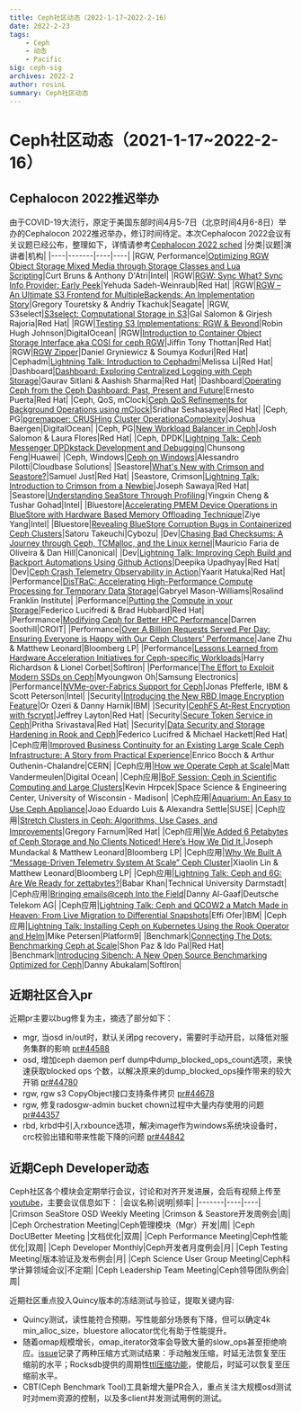 ```yaml
---
title: Ceph社区动态（2022-1-17~2022-2-16）
date: 2022-2-23
tags:
    - Ceph
    - 动态
    - Pacific
sig: ceph-sig
archives: 2022-2
author: rosinL
summary: Ceph社区动态
---
```

# Ceph社区动态（2021-1-17~2022-2-16）
## Cephalocon 2022推迟举办
由于COVID-19大流行，原定于美国东部时间4月5-7日（北京时间4月6-8日）举办的Cephalocon 2022推迟举办，修订时间待定。本次Cephalocon 2022会议有关议题已经公布，整理如下，详情请参考[Cephalocon 2022 sched](https://ceph2022.sched.com/)
|分类|议题|演讲者|机构|
|----|-------|----|----|
|RGW, Performance|[Optimizing RGW Object Storage Mixed Media through Storage Classes and Lua Scripting](https://sched.co/w9FL)|Curt Bruns & Anthony D'Atri|Intel|
|RGW|[RGW: Sync What? Sync Info Provider: Early Peek](https://sched.co/w9Fm)|Yehuda Sadeh-Weinraub|Red Hat|
|RGW|[RGW – An Ultimate S3 Frontend for MultipleBackends: An Implementation Story](https://sched.co/w9GJ)|Gregory Touretsky & Andriy Tkachuk|Seagate|
|RGW, S3select|[S3select: Computational Storage in S3](https://sched.co/w9GY)|Gal Salomon & Girjesh Rajoria|Red Hat|
|RGW|[Testing S3 Implementations: RGW & Beyond](https://sched.co/w9Gh)|Robin Hugh Johnson|DigitalOcean|
|RGW|[Introduction to Container Object Storage Interface aka COSI for ceph RGW](https://sched.co/w9Fs)|Jiffin Tony Thottan|Red Hat|
|RGW|[RGW Zipper](https://sched.co/w9GD)|Daniel Gryniewicz & Soumya Koduri|Red Hat|
|Cephadm|[Lightning Talk: Introduction to Cephadm](https://sched.co/w9EW)|Melissa Li|Red Hat|
|Dashboard|[Dashboard: Exploring Centralized Logging with Ceph Storage](https://sched.co/w9GP)|Gaurav Sitlani & Aashish Sharma|Red Hat|
|Dashboard|[Operating Ceph from the Ceph Dashboard: Past, Present and Future](https://sched.co/w9F0)|Ernesto Puerta|Red Hat|
|Ceph, QoS, mClock|[Ceph QoS Refinements for Background Operations using mClock](https://sched.co/w9Fv)|Sridhar Seshasayee|Red Hat|
|Ceph, PG|[pgremapper: CRUSHing Cluster OperationaComplexity](https://sched.co/w9EZ)|Joshua Baergen|DigitalOcean|
|Ceph, PG|[New Workload Balancer in Ceph](https://sched.co/w9Eo)|Josh Salomon & Laura Flores|Red Hat|
|Ceph, DPDK|[Lightning Talk: Ceph Messenger DPDkstack Development and Debugging](https://sched.co/w9FO)|Chunsong Feng|Huawei|
|Ceph, Windows|[Ceph on Windows](https://sched.co/w9Ei)|Alessandro Pilotti|Cloudbase Solutions|
|Seastore|[What's New with Crimson and Seastore?](https://sched.co/w9FI)|Samuel Just|Red Hat|
|Seastore, Crimson|[Lightning Talk: Introduction to Crimson from a Newbie](https://sched.co/w9FF)|Joseph Sawaya|Red Hat|
|Seastore|[Understanding SeaStore Through Profiling](https://sched.co/w9ET)|Yingxin Cheng & Tushar Gohad|Intel|
|Bluestore|[Accelerating PMEM Device Operations in BlueStore with Hardware Based Memory Offloading Technique](https://sched.co/w9F9)|Ziye Yang|Intel|
|Bluestore|[Revealing BlueStore Corruption Bugs in Containerized Ceph Clusters](https://sched.co/w9Fj)|Satoru Takeuchi|Cybozu|
|Dev|[Chasing Bad Checksums: A Journey through Ceph, TCMalloc, and the Linux kernel](https://sched.co/w9Fd)|Mauricio Faria de Oliveira & Dan Hill|Canonical|
|Dev|[Lightning Talk: Improving Ceph Build and Backport Automations Using Github Actions](https://sched.co/w9Gt)|Deepika Upadhyay|Red Hat|
|Dev|[Ceph Crash Telemetry Observability in Action](https://sched.co/w9Ec)|Yaarit Hatuka|Red Hat|
|Performance|[DisTRaC: Accelerating High-Performance Compute Processing for Temporary Data Storage](https://sched.co/w9Ef)|Gabryel Mason-Williams|Rosalind Franklin Institute|
|Performance|[Putting the Compute in your Storage](https://sched.co/w9Fg)|Federico Lucifredi & Brad Hubbard|Red Hat|
|Performance|[Modifying Ceph for Better HPC Performance](https://sched.co/w9Gb)|Darren Soothill|CROIT|
|Performance|[Over A Billion Requests Served Per Day: Ensuring Everyone is Happy with Our Ceph Clusters’ Performance](https://sched.co/w9FR)|Jane Zhu & Matthew Leonard|Bloomberg LP|
|Performance|[Lessons Learned from Hardware Acceleration Initiatives for Ceph-specific Workloads](https://sched.co/w9G4)|Harry Richardson & Lionel Corbet|SoftIron|
|Performance|[The Effort to Exploit Modern SSDs on Ceph](https://sched.co/w9GG)|Myoungwon Oh|Samsung Electronics|
|Performance|[NVMe-over-Fabrics Support for Ceph](https://sched.co/w9GS)|Jonas Pfefferle, IBM & Scott Peterson|Intel|
|Security|[Introducing the New RBD Image Encryption Feature](https://sched.co/w9F3)|Or Ozeri & Danny Harnik|IBM|
|Security|[CephFS At-Rest Encryption with fscrypt](https://sched.co/w9Eu)|Jeffrey Layton|Red Hat|
|Security|[Secure Token Service in Ceph](https://sched.co/w9Ex)|Pritha Srivastava|Red Hat|
|Security|[Data Security and Storage Hardening in Rook and Ceph](https://sched.co/w9Fp)|Federico Lucifred & Michael Hackett|Red Hat|
|Ceph应用|[Improved Business Continuity for an Existing Large Scale Ceph Infrastructure: A Story from Practical Experience](https://sched.co/w9G7)|Enrico Bocch & Arthur Outhenin-Chalandre|CERN|
|Ceph应用|[How we Operate Ceph at Scale](https://sched.co/w9Fy)|Matt Vandermeulen|Digital Ocean|
|Ceph应用|[BoF Session: Ceph in Scientific Computing and Large Clusters](https://sched.co/w9FC)|Kevin Hrpcek|Space Science & Engineering Center, University of Wisconsin - Madison|
|Ceph应用|[Aquarium: An Easy to Use Ceph Appliance](https://sched.co/w9Ge)|Joao Eduardo Luis & Alexandra Settle|SUSE|
|Ceph应用|[Stretch Clusters in Ceph: Algorithms, Use Cases, and Improvements](https://sched.co/w9Gn)|Gregory Farnum|Red Hat|
|Ceph应用|[We Added 6 Petabytes of Ceph Storage and No Clients Noticed! Here’s How We Did It.](https://sched.co/w9FX)|Joseph Mundackal & Matthew Leonard|Bloomberg LP|
|Ceph应用|[Why We Built A “Message-Driven Telemetry System At Scale” Ceph Cluster](https://sched.co/w9FU)|Xiaolin Lin & Matthew Leonard|Bloomberg LP|
|Ceph应用|[Lightning Talk: Ceph and 6G: Are We Ready for zettabytes?](https://sched.co/w9Gk)|Babar Khan|Technical University Darmstadt|
|Ceph应用|[Bringing emails@ceph Into the Field](https://sched.co/w9G1)|Danny Al-Gaaf|Deutsche Telekom AG|
|Ceph应用|[Lightning Talk: Ceph and QCOW2 a Match Made in Heaven: From Live Migration to Differential Snapshots](https://sched.co/w9F6)|Effi Ofer|IBM|
|Ceph应用|[Lightning Talk: Installing Ceph on Kubernetes Using the Rook Operator and Helm](https://sched.co/w9GM)|Mike Petersen|Platform9|
|Benchmark|[Connecting The Dots: Benchmarking Ceph at Scale](https://sched.co/w9GA)|Shon Paz & Ido Pal|Red Hat|
|Benchmark|[Introducing Sibench: A New Open Source Benchmarking Optimized for Ceph](https://sched.co/w9GV)|Danny Abukalam|SoftIron|
## 近期社区合入pr
近期pr主要以bug修复为主，摘选了部分如下：
- mgr, 当osd in/out时，默认关闭pg recovery，需要时手动开启，以降低对服务集群的影响 [pr#44588](https://github.com/ceph/ceph/pull/44588)
- osd, 增加ceph daemon perf dump中dump_blocked_ops_count选项，来快速获取blocked ops 个数，以解决原来的dump_blocked_ops操作带来的较大开销 [pr#44780](https://github.com/ceph/ceph/pull/44780)
- rgw, rgw s3 CopyObject接口支持条件拷贝 [pr#44678](https://github.com/ceph/ceph/pull/44678)
- rgw, 修复radosgw-admin bucket chown过程中大量内存使用的问题 [pr#44357](https://github.com/ceph/ceph/pull/44357)
- rbd, krbd中引入rxbounce选项，解决image作为windows系统块设备时，crc校验出错和带来性能下降的问题 [pr#44842](https://github.com/ceph/ceph/pull/44842)
## 近期Ceph Developer动态
Ceph社区各个模块会定期举行会议，讨论和对齐开发进展，会后有视频上传至[youtube](https://www.youtube.com/channel/UCno-Fry25FJ7B4RycCxOtfw/videos)，主要会议信息如下：
|会议名称|说明|频率|
|-------|----|----|
|Crimson SeaStore OSD Weekly Meeting |Crimson & Seastore开发周例会|周|
|Ceph Orchestration Meeting|Ceph管理模块（Mgr）开发|周|
|Ceph DocUBetter Meeting |文档优化|双周|
|Ceph Performance Meeting|Ceph性能优化|双周|
|Ceph Developer Monthly|Ceph开发者月度例会|月|
|Ceph Testing Meeting|版本验证及发布例会|月|
|Ceph Science User Group Meeting|Ceph科学计算领域会议|不定期|
|Ceph Leadership Team Meeting|Ceph领导团队例会|周|

近期社区重点投入Quincy版本的冻结测试与验证，提取关键内容:
- Quincy测试，读性能符合预期，写性能部分场景有下降，但可以确定4k min_alloc_size，bluestore allocator优化有助于性能提升。
- 随着omap规模增长，omap_iterator效率会导致大量的slow_ops甚至拒绝响应。[issue](https://tracker.ceph.com/issues/53926)记录了两种压缩方式测试结果：手动触发压缩，时延无法恢复至压缩前的水平；Rocksdb提供的周期性[ttl压缩功能](https://github.com/facebook/rocksdb/wiki/RocksDB-Tuning-Guide#periodic-and-ttl-compaction)，使能后，时延可以恢复至压缩前水平。
- CBT(Ceph Benchmark Tool)工具新增大量PR合入，重点关注大规模osd测试时对mem资源的控制，以及多client并发测试用例的测试。
